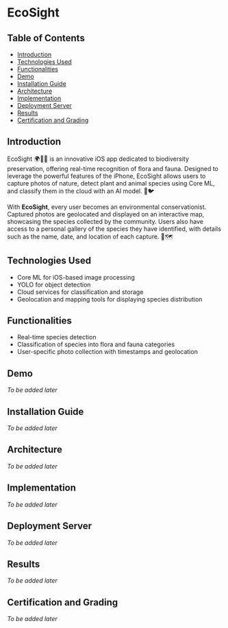 # EcoSight

## Table of Contents
- [Introduction](#introduction)
- [Technologies Used](#technologies-used)
- [Functionalities](#functionalities)
- [Demo](#demo)
- [Installation Guide](#installation-guide)
- [Architecture](#architecture)
- [Implementation](#implementation)
- [Deployment Server](#deployment-server)
- [Results](#results)
- [Certification and Grading](#certification-and-grading)

## Introduction
EcoSight 🌍📱🌿 is an innovative iOS app dedicated to biodiversity preservation, offering real-time recognition of flora and fauna. Designed to leverage the powerful features of the iPhone, EcoSight allows users to capture photos of nature, detect plant and animal species using Core ML, and classify them in the cloud with an AI model. 🌱🐦

With **EcoSight**, every user becomes an environmental conservationist. Captured photos are geolocated and displayed on an interactive map, showcasing the species collected by the community. Users also have access to a personal gallery of the species they have identified, with details such as the name, date, and location of each capture. 📸🗺️

## Technologies Used
- Core ML for iOS-based image processing
- YOLO for object detection
- Cloud services for classification and storage
- Geolocation and mapping tools for displaying species distribution

## Functionalities
- Real-time species detection
- Classification of species into flora and fauna categories
- User-specific photo collection with timestamps and geolocation

## Demo
*To be added later*

## Installation Guide
*To be added later*

## Architecture
*To be added later*

## Implementation
*To be added later*

## Deployment Server
*To be added later*

## Results
*To be added later*

## Certification and Grading
*To be added later*
